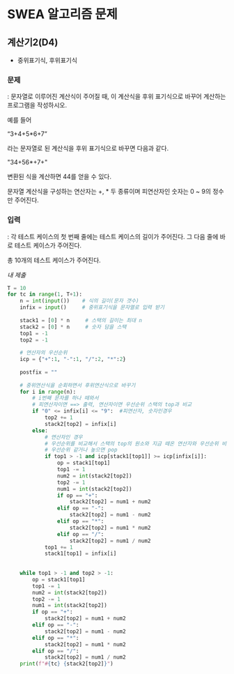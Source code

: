 # SWEA 알고리즘 문제
## 계산기2(D4)
- 중위표기식, 후위표기식

### 문제

: 문자열로 이루어진 계산식이 주어질 때, 이 계산식을 후위 표기식으로 바꾸어 계산하는 프로그램을 작성하시오.

예를 들어

“3+4+5*6+7”

라는 문자열로 된 계산식을 후위 표기식으로 바꾸면 다음과 같다.

"34+56*+7+"

변환된 식을 계산하면 44를 얻을 수 있다.

문자열 계산식을 구성하는 연산자는 +, * 두 종류이며 피연산자인 숫자는 0 ~ 9의 정수만 주어진다.

### 입력

: 각 테스트 케이스의 첫 번째 줄에는 테스트 케이스의 길이가 주어진다. 그 다음 줄에 바로 테스트 케이스가 주어진다.

총 10개의 테스트 케이스가 주어진다.

*내 제출*

```python
T = 10
for tc in range(1, T+1):
    n = int(input())    # 식의 길이(문자 갯수)
    infix = input()     # 중위표기식을 문자열로 입력 받기
 
    stack1 = [0] * n     # 스택의 길이는 최대 n
    stack2 = [0] * n     # 숫자 담을 스택
    top1 = -1
    top2 = -1
 
    # 연산자의 우선순위
    icp = {"+":1, "-":1, "/":2, "*":2}
 
    postfix = ""
 
    # 중위연산식을 순회하면서 후위연산식으로 바꾸기
    for i in range(n):
        # i번째 문자를 하나 떼와서
        # 피연산자이면 ==> 출력, 연산자이면 우선순위 스택의 top과 비교
        if "0" <= infix[i] <= "9":  #피연산자, 숫자인경우
            top2 += 1
            stack2[top2] = infix[i]
        else:
            # 연산자인 경우
            # 우선순위를 비교해서 스택의 top의 원소와 지금 떼온 연산자와 우선순위 비교
            # 우선순위 같거나 높으면 pop
            if top1 > -1 and icp[stack1[top1]] >= icp[infix[i]]:
                op = stack1[top1]
                top1 -= 1
                num2 = int(stack2[top2])
                top2 -= 1
                num1 = int(stack2[top2])
                if op == "+":
                    stack2[top2] = num1 + num2
                elif op == "-":
                    stack2[top2] = num1 - num2
                elif op == "*":
                    stack2[top2] = num1 * num2
                elif op == "/":
                    stack2[top2] = num1 / num2
            top1 += 1
            stack1[top1] = infix[i]
 
 
    while top1 > -1 and top2 > -1:
        op = stack1[top1]
        top1 -= 1
        num2 = int(stack2[top2])
        top2 -= 1
        num1 = int(stack2[top2])
        if op == "+":
            stack2[top2] = num1 + num2
        elif op == "-":
            stack2[top2] = num1 - num2
        elif op == "*":
            stack2[top2] = num1 * num2
        elif op == "/":
            stack2[top2] = num1 / num2
    print(f"#{tc} {stack2[top2]}")
```
